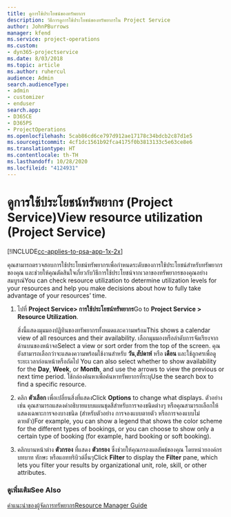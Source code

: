 ```yaml
---
title: ดูการใช้ประโยชน์ของทรัพยากร
description: วิธีการดูการใช้ประโยชน์ของทรัพยากรใน Project Service
author: JohnPBurrows
manager: kfend
ms.service: project-operations
ms.custom:
- dyn365-projectservice
ms.date: 8/03/2018
ms.topic: article
ms.author: ruhercul
audience: Admin
search.audienceType:
- admin
- customizer
- enduser
search.app:
- D365CE
- D365PS
- ProjectOperations
ms.openlocfilehash: 5cab86cd6ce797d912ae17178c34bdcb2c87d1e5
ms.sourcegitcommit: 4cf1dc1561b92fca4175f0b3813133c5e63ce8e6
ms.translationtype: HT
ms.contentlocale: th-TH
ms.lasthandoff: 10/28/2020
ms.locfileid: "4124931"
---
```

# <a name="view-resource-utilization-project-service"></a><span data-ttu-id="25bff-103">ดูการใช้ประโยชน์ทรัพยากร (Project Service)</span><span class="sxs-lookup"><span data-stu-id="25bff-103">View resource utilization (Project Service)</span></span>

[!INCLUDE[cc-applies-to-psa-app-1x-2x](../includes/cc-applies-to-psa-app-1x-2x.md)]

<span data-ttu-id="25bff-104">คุณสามารถตรวจสอบการใช้ประโยชน์ทรัพยากรเพื่อกำหนดระดับของการใช้ประโยชน์สำหรับทรัพยากรของคุณ และช่วยให้คุณตัดสินใจเกี่ยวกับวิธีการใช้ประโยชน์จากเวลาของทรัพยากรของคุณอย่างสมบูรณ์</span><span class="sxs-lookup"><span data-stu-id="25bff-104">You can check resource utilization to determine utilization levels for your resources and help you make decisions about how to fully take advantage of your resources’ time.</span></span>  
  
1. <span data-ttu-id="25bff-105">ไปที่ **Project Service> การใช้ประโยชน์ทรัพยากร**</span><span class="sxs-lookup"><span data-stu-id="25bff-105">Go to **Project Service > Resource Utilization**.</span></span> 

     <span data-ttu-id="25bff-106">สิ่งนี้แสดงมุมมองปฏิทินของทรัพยากรทั้งหมดและความพร้อม</span><span class="sxs-lookup"><span data-stu-id="25bff-106">This shows a calendar view of all resources and their availability.</span></span> <span data-ttu-id="25bff-107">เลือกมุมมองหรือลำดับการจัดเรียงจากด้านบนของหน้าจอ</span><span class="sxs-lookup"><span data-stu-id="25bff-107">Select a view or sort order from the top of the screen.</span></span> <span data-ttu-id="25bff-108">คุณยังสามารถเลือกว่าจะแสดงความพร้อมใช้งานสำหรับ **วัน**,**สัปดาห์** หรือ **เดือน** และใช้ลูกศรเพื่อดูระยะเวลาก่อนหน้าหรือถัดไป </span><span class="sxs-lookup"><span data-stu-id="25bff-108">You can also select whether to show availability for the **Day**, **Week**, or **Month**, and use the arrows to view the previous or next time period.</span></span> <span data-ttu-id="25bff-109">ใช้กล่องค้นหาเพื่อค้นหาทรัพยากรที่ระบุ</span><span class="sxs-lookup"><span data-stu-id="25bff-109">Use the search box to find a specific resource.</span></span>      
  
2. <span data-ttu-id="25bff-110">คลิก **ตัวเลือก** เพื่อเปลี่ยนสิ่งที่แสดง</span><span class="sxs-lookup"><span data-stu-id="25bff-110">Click **Options** to change what displays.</span></span> <span data-ttu-id="25bff-111">ตัวอย่างเช่น คุณสามารถแสดงคำอธิบายแบบแผนชุดสีสำหรับการจองชนิดต่างๆ หรือคุณสามารถเลือกให้แสดงเฉพาะการจองบางชนิด (สำหรับตัวอย่าง การจองแบบตายตัว หรือการจองแบบไม่ตายตัว)</span><span class="sxs-lookup"><span data-stu-id="25bff-111">For example, you can show a legend that shows the color scheme for the different types of bookings, or you can choose to show only a certain type of booking (for example, hard booking or soft booking).</span></span>  

3. <span data-ttu-id="25bff-112">คลิกบานหน้าต่าง **ตัวกรอง** ที่แสดง **ตัวกรอง** ซึ่งช่วยให้คุณกรองผลลัพธ์ของคุณ โดยหน่วยองค์กร บทบาท ทักษะ หรือแอททริบิวต์อื่นๆ</span><span class="sxs-lookup"><span data-stu-id="25bff-112">Click **Filter** to display the **Filter** pane, which lets you filter your results by organizational unit, role, skill, or other attributes.</span></span>  
  
### <a name="see-also"></a><span data-ttu-id="25bff-113">ดูเพิ่มเติม</span><span class="sxs-lookup"><span data-stu-id="25bff-113">See Also</span></span>  
 [<span data-ttu-id="25bff-114">คำแนะนำของผู้จัดการทรัพยากร</span><span class="sxs-lookup"><span data-stu-id="25bff-114">Resource Manager Guide</span></span>](../psa/resource-manager-guide.md)
